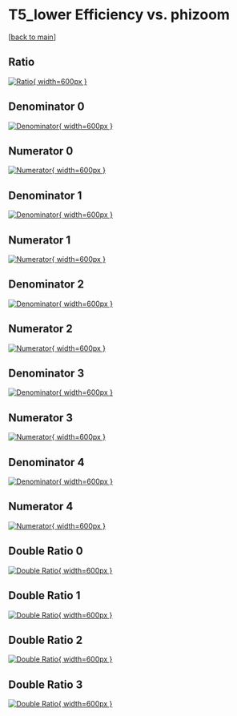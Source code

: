 # T5_lower Efficiency vs. phizoom

[[back to main](./)]



## Ratio

[![Ratio](../mtv/var/T5_lower_loweta_321_-1_eff_phizoom.png){ width=600px }](../mtv/var/T5_lower_loweta_321_-1_eff_phizoom.pdf)

## Denominator 0

[![Denominator](../mtv/den/T5_lower_loweta_321_-1_eff_phizoom_den0.png){ width=600px }](../mtv/den/T5_lower_loweta_321_-1_eff_phizoom_den0.pdf)

## Numerator 0

[![Numerator](../mtv/num/T5_lower_loweta_321_-1_eff_phizoom_num0.png){ width=600px }](../mtv/num/T5_lower_loweta_321_-1_eff_phizoom_num0.pdf)

## Denominator 1

[![Denominator](../mtv/den/T5_lower_loweta_321_-1_eff_phizoom_den1.png){ width=600px }](../mtv/den/T5_lower_loweta_321_-1_eff_phizoom_den1.pdf)

## Numerator 1

[![Numerator](../mtv/num/T5_lower_loweta_321_-1_eff_phizoom_num1.png){ width=600px }](../mtv/num/T5_lower_loweta_321_-1_eff_phizoom_num1.pdf)

## Denominator 2

[![Denominator](../mtv/den/T5_lower_loweta_321_-1_eff_phizoom_den2.png){ width=600px }](../mtv/den/T5_lower_loweta_321_-1_eff_phizoom_den2.pdf)

## Numerator 2

[![Numerator](../mtv/num/T5_lower_loweta_321_-1_eff_phizoom_num2.png){ width=600px }](../mtv/num/T5_lower_loweta_321_-1_eff_phizoom_num2.pdf)

## Denominator 3

[![Denominator](../mtv/den/T5_lower_loweta_321_-1_eff_phizoom_den3.png){ width=600px }](../mtv/den/T5_lower_loweta_321_-1_eff_phizoom_den3.pdf)

## Numerator 3

[![Numerator](../mtv/num/T5_lower_loweta_321_-1_eff_phizoom_num3.png){ width=600px }](../mtv/num/T5_lower_loweta_321_-1_eff_phizoom_num3.pdf)

## Denominator 4

[![Denominator](../mtv/den/T5_lower_loweta_321_-1_eff_phizoom_den4.png){ width=600px }](../mtv/den/T5_lower_loweta_321_-1_eff_phizoom_den4.pdf)

## Numerator 4

[![Numerator](../mtv/num/T5_lower_loweta_321_-1_eff_phizoom_num4.png){ width=600px }](../mtv/num/T5_lower_loweta_321_-1_eff_phizoom_num4.pdf)

## Double Ratio 0

[![Double Ratio](../mtv/ratio/T5_lower_loweta_321_-1_eff_phizoom_ratio0.png){ width=600px }](../mtv/ratio/T5_lower_loweta_321_-1_eff_phizoom_ratio0.pdf)

## Double Ratio 1

[![Double Ratio](../mtv/ratio/T5_lower_loweta_321_-1_eff_phizoom_ratio1.png){ width=600px }](../mtv/ratio/T5_lower_loweta_321_-1_eff_phizoom_ratio1.pdf)

## Double Ratio 2

[![Double Ratio](../mtv/ratio/T5_lower_loweta_321_-1_eff_phizoom_ratio2.png){ width=600px }](../mtv/ratio/T5_lower_loweta_321_-1_eff_phizoom_ratio2.pdf)

## Double Ratio 3

[![Double Ratio](../mtv/ratio/T5_lower_loweta_321_-1_eff_phizoom_ratio3.png){ width=600px }](../mtv/ratio/T5_lower_loweta_321_-1_eff_phizoom_ratio3.pdf)

